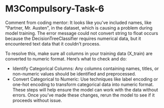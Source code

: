 # M3Compulsory-Task-6
Comment from coding mentor: 
It looks like you've included names, like "Partner, Mr. Austen", in the dataset, which is causing a problem during model training. The error message could not convert string to float occurs because the DecisionTreeClassifier requires numerical data, but it encountered text data that it couldn’t process.

To resolve this, make sure all columns in your training data (X_train) are converted to numeric format. Here’s what to check and do:

- Identify Categorical Columns: Any columns containing names, titles, or non-numeric values should be identified and preprocessed.
- Convert Categorical to Numeric: Use techniques like label encoding or one-hot encoding to transform categorical data into numeric format.
These steps will help ensure the model can work with the data without errors. Once you’ve made these changes, rerun the model to see if it proceeds without issue.

